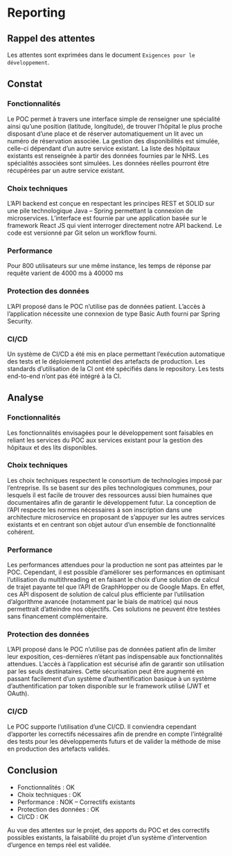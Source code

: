 # Reporting
## Rappel des attentes
Les attentes sont exprimées dans le document `Exigences pour le développement`.

## Constat
### Fonctionnalités
Le POC permet à travers une interface simple de renseigner une spécialité ainsi qu’une position (latitude, longitude), de trouver l’hôpital le plus proche disposant d’une place et de réserver automatiquement un lit avec un numéro de réservation associée.
La gestion des disponibilités est simulée, celle-ci dépendant d’un autre service existant.
La liste des hôpitaux existants est renseignée à partir des données fournies par le NHS. Les spécialités associées sont simulées. Les données réelles pourront être récupérées par un autre service existant.

### Choix techniques
L’API backend est conçue en respectant les principes REST et SOLID sur une pile technologique Java – Spring permettant la connexion de microservices.
L’interface est fournie par une application basée sur le framework React JS qui vient interroger directement notre API backend.
Le code est versionné par Git selon un workflow fourni.

### Performance
Pour 800 utilisateurs sur une même instance, les temps de réponse par requête varient de 4000 ms à 40000 ms

### Protection des données
L’API proposé dans le POC n’utilise pas de données patient. L’accès à l’application nécessite une connexion de type Basic Auth fourni par Spring Security.

### CI/CD
Un système de CI/CD a été mis en place permettant l’exécution automatique des tests et le déploiement potentiel des artefacts de production. Les standards d’utilisation de la CI ont été spécifiés dans le repository.
Les tests end-to-end n’ont pas été intégré à la CI.

## Analyse
### Fonctionnalités
Les fonctionnalités envisagées pour le développement sont faisables en reliant les services du POC aux services existant pour la gestion des hôpitaux et des lits disponibles.

### Choix techniques
Les choix techniques respectent le consortium de technologies imposé par l’entreprise. Ils se basent sur des piles technologiques communes, pour lesquels il est facile de trouver des ressources aussi bien humaines que documentaires afin de garantir le développement futur.
La conception de l’API respecte les normes nécessaires à son inscription dans une architecture microservice en proposant de s’appuyer sur les autres services existants et en centrant son objet autour d’un ensemble de fonctionnalité cohérent.

### Performance
Les performances attendues pour la production ne sont pas atteintes par le POC. Cependant, il est possible d’améliorer ses performances en optimisant l’utilisation du multithreading et en faisant le choix d’une solution de calcul de trajet payante tel que l’API de GraphHopper ou de Google Maps. En effet, ces API disposent de solution de calcul plus efficiente par l’utilisation d’algorithme avancée (notamment par le biais de matrice) qui nous permettrait d’atteindre nos objectifs. Ces solutions ne peuvent être testées sans financement complémentaire.

### Protection des données
L’API proposé dans le POC n’utilise pas de données patient afin de limiter leur exposition, ces-dernières n’étant pas indispensable aux fonctionnalités attendues.
L’accès à l’application est sécurisé afin de garantir son utilisation par les seuls destinataires. Cette sécurisation peut être augmenté en passant facilement d’un système d’authentification basique à un système d’authentification par token disponible sur le framework utilisé (JWT et OAuth).

### CI/CD
Le POC supporte l’utilisation d’une CI/CD. Il conviendra cependant d’apporter les correctifs nécessaires afin de prendre en compte l’intégralité des tests pour les développements futurs et de valider la méthode de mise en production des artefacts validés.


## Conclusion

- Fonctionnalités : OK
- Choix techniques : OK
- Performance : NOK – Correctifs existants
- Protection des données : OK
- CI/CD : OK

Au vue des attentes sur le projet, des apports du POC et des correctifs possibles existants, la faisabilité du projet d’un système d’intervention d’urgence en temps réel est validée.

